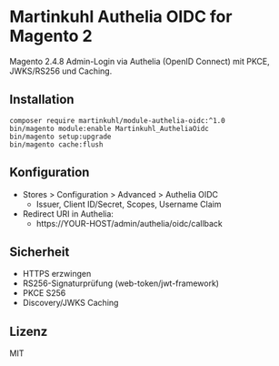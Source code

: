 
# Martinkuhl Authelia OIDC for Magento 2

Magento 2.4.8 Admin-Login via Authelia (OpenID Connect) mit PKCE, JWKS/RS256 und Caching.

## Installation
```
composer require martinkuhl/module-authelia-oidc:^1.0
bin/magento module:enable Martinkuhl_AutheliaOidc
bin/magento setup:upgrade
bin/magento cache:flush
```

## Konfiguration
- Stores > Configuration > Advanced > Authelia OIDC
  - Issuer, Client ID/Secret, Scopes, Username Claim
- Redirect URI in Authelia:
  - https://YOUR-HOST/admin/authelia/oidc/callback

## Sicherheit
- HTTPS erzwingen
- RS256-Signaturprüfung (web-token/jwt-framework)
- PKCE S256
- Discovery/JWKS Caching

## Lizenz
MIT
